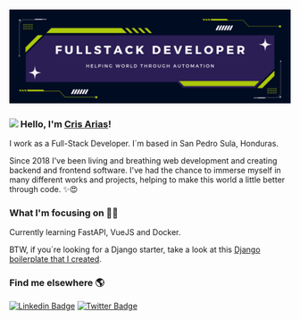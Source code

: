 
### <img src="https://github.com/vraeianova/vraeianova/blob/main/static/new_banner.png?raw=true">

### <img src="https://media.giphy.com/media/hvRJCLFzcasrR4ia7z/giphy.gif" width="30px"> Hello, I'm [Cris Arias](https://www.ariasover.com/#about)!

I work as a Full-Stack Developer. I´m based in San Pedro Sula, Honduras.

Since 2018 I've been living and breathing web development and creating backend and frontend software. I've had the chance to immerse myself in many different works and projects, helping to make this world a little better through code. ✨😍

### What I'm focusing on 👨‍💻

Currently learning FastAPI, VueJS and Docker.<br />

BTW, if you´re looking for a Django starter, take a look at this [Django boilerplate that I created](https://github.com/vraeianova/Django-Boilerplate).

### Find me elsewhere 🌎

[![Linkedin Badge](https://img.shields.io/badge/-LinkedIn-blue?style=flat-square&logo=Linkedin&logoColor=white&link=https://www.linkedin.com/in/cris-arias-17a770ab/)](https://www.linkedin.com/in/cris-arias-17a770ab/)  [![Twitter Badge](https://img.shields.io/badge/-Twitter-1ca0f1?style=flat-square&labelColor=1ca0f1&logo=twitter&logoColor=white&link=https://twitter.com/vraeianova)](https://twitter.com/vraeianova)

